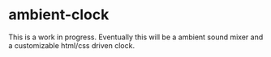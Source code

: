 ambient-clock
=============
This is a work in progress.
Eventually this will be a ambient sound mixer and a customizable html/css driven clock.
